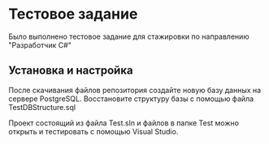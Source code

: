 # Тестовое задание
Было выполнено тестовое задание для стажировки по направлению "Разработчик C#"

## Установка и настройка
После скачивания файлов репозитория создайте новую базу данных на сервере PostgreSQL.
Восстановите структуру базы с помощью файла TestDBStructure.sql

Проект состоящий из файла Test.sln и файлов в папке Test можно открыть и тестировать с помощью Visual Studio.
